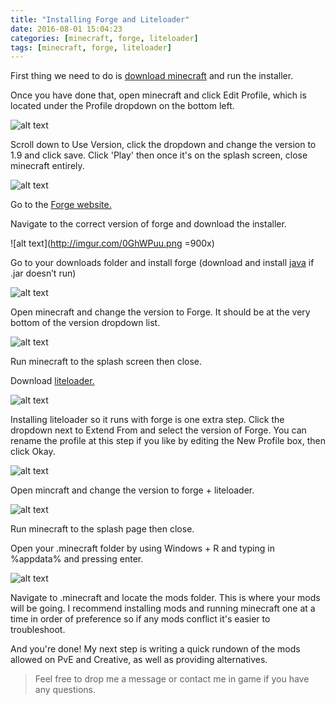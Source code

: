 ```yaml
---
title: "Installing Forge and Liteloader"
date: 2016-08-01 15:04:23
categories: [minecraft, forge, liteloader]
tags: [minecraft, forge, liteloader]
---
```


First thing we need to do is [download minecraft](https://www.minecraft.net/en/download/ "minecraft.net") and run the installer.

Once you have done that, open minecraft and click Edit Profile, which is located under the Profile dropdown on the bottom left.

![alt text](http://imgur.com/wRLL57D.png)

Scroll down to Use Version, click the dropdown and change the version to 1.9 and click save. Click 'Play' then once it's on the splash screen, close minecraft entirely.

![alt text](http://imgur.com/f4poFoR.png)

Go to the [Forge website.](http://files.minecraftforge.net/ "Forge")

Navigate to the correct version of forge and download the installer.

![alt text](http://imgur.com/0GhWPuu.png =900x)

Go to your downloads folder and install forge (download and install [java](http://www.java.com/en/) if .jar doesn’t run) 

![alt text](http://imgur.com/4luTyXk.png)

Open minecraft and change the version to Forge. It should be at the very bottom of the version dropdown list.

![alt text](http://imgur.com/X98zRVJ.png)

Run minecraft to the splash screen then close. 

Download [liteloader.](http://www.liteloader.com/download "liteloader website")

![alt text](http://imgur.com/htkgO9g.png)

Installing liteloader so it runs with forge is one extra step. Click the dropdown next to Extend From and select the version of Forge. You can rename the profile at this step if you like by editing the New Profile box, then click Okay.

![alt text](http://imgur.com/o7iMWNF.png)

Open mincraft and change the version to forge + liteloader. 

![alt text](http://imgur.com/wQytWkM.png)

Run minecraft to the splash page then close. 

Open your .minecraft folder by using Windows + R and typing in %appdata% and pressing enter.

![alt text](http://imgur.com/mepKEiu.png)

Navigate to .minecraft and locate the mods folder. This is where your mods will be going. I recommend installing mods and running minecraft one at a time in order of preference so if any mods conflict it's easier to troubleshoot.

And you're done! My next step is writing a quick rundown of the mods allowed on PvE and Creative, as well as providing alternatives.

> Feel free to drop me a message or contact me in game if you have any questions.
